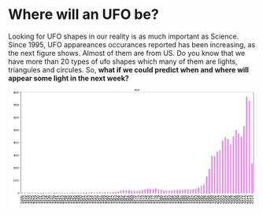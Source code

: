 # Where will an UFO be?

Looking for UFO shapes in our reality is as much important as Science. Since 1995, UFO appareances occurances reported has been increasing, as the next figure shows. Almost of them are from US. Do you know that we have more than 20 types of ufo shapes which many of them are lights, triangules and circules. So, **what if we could predict when and where will appear some light in the next week?**

![image info](imgs/1.png "UFO occurances by year")

